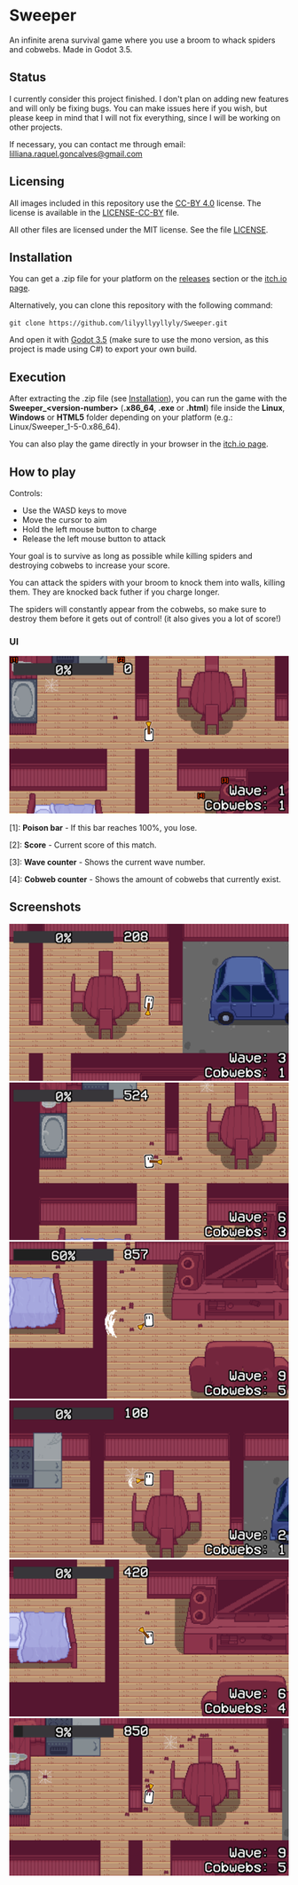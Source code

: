 # Sweeper
An infinite arena survival game where you use a broom to whack spiders and cobwebs. Made in Godot 3.5.

## Status
I currently consider this project finished. I don't plan on adding new features and will only be fixing bugs. You can make issues here if you wish, but please keep in mind that I will not fix everything, since I will be working on other projects.

If necessary, you can contact me through email: lilliana.raquel.goncalves@gmail.com

## Licensing
All images included in this repository use the [CC-BY 4.0](https://creativecommons.org/licenses/by/4.0/) license. The license is available in the [LICENSE-CC-BY](LICENSE-CC-BY) file.

All other files are licensed under the MIT license. See the file [LICENSE](LICENSE).

## Installation
You can get a .zip file for your platform on the [releases](https://github.com/lilyyllyyllyly/Sweeper/releases) section or the [itch.io page](https://lilyyllyyllyly.itch.io/sweeper).

Alternatively, you can clone this repository with the following command:

`git clone https://github.com/lilyyllyyllyly/Sweeper.git`

And open it with [Godot 3.5](https://godotengine.org/download/3.x) (make sure to use the mono version, as this project is made using C#) to export your own build.

## Execution
After extracting the .zip file (see [Installation](installation)), you can run the game with the **Sweeper_\<version-number>** (**.x86_64**, **.exe** or **.html**) file inside the **Linux**, **Windows** or **HTML5** folder depending on your platform (e.g.: Linux/Sweeper_1-5-0.x86_64).

You can also play the game directly in your browser in the [itch.io page](https://lilyyllyyllyly.itch.io/sweeper).

## How to play
Controls:
- Use the WASD keys to move
- Move the cursor to aim
- Hold the left mouse button to charge
- Release the left mouse button to attack

Your goal is to survive as long as possible while killing spiders and destroying cobwebs to increase your score.

You can attack the spiders with your broom to knock them into walls, killing them. They are knocked back futher if you charge longer.

The spiders will constantly appear from the cobwebs, so make sure to destroy them before it gets out of control! (it also gives you a lot of score!)

### UI
![alt text](images/start-ui.png "Game screen with labeled UI elements")

\[1]: **Poison bar** - If this bar reaches 100%, you lose.

\[2]: **Score** - Current score of this match.

\[3]: **Wave counter** - Shows the current wave number.

\[4]: **Cobweb counter** - Shows the amount of cobwebs that currently exist.

## Screenshots
![](images/gameplay/screenshot_1.png)
![](images/gameplay/screenshot_2.png)
![](images/gameplay/screenshot_3.png)
![](images/gameplay/screenshot_4.png)
![](images/gameplay/screenshot_5.png)
![](images/gameplay/screenshot_6.png)
